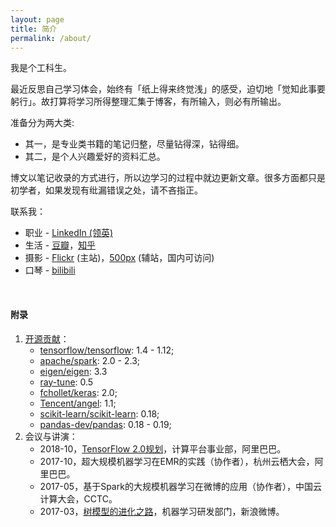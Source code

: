 ```yaml
---
layout: page
title: 简介
permalink: /about/
---
```


我是个工科生。

最近反思自己学习体会，始终有「纸上得来终觉浅」的感受，迫切地「觉知此事要躬行」。故打算将学习所得整理汇集于博客，有所输入，则必有所输出。

准备分为两大类:

+ 其一，是专业类书籍的笔记归整，尽量钻得深，钻得细。
+ 其二，是个人兴趣爱好的资料汇总。

博文以笔记收录的方式进行，所以边学习的过程中就边更新文章。很多方面都只是初学者，如果发现有纰漏错误之处，请不吝指正。

联系我：

+ 职业 - [LinkedIn (领英)](https://www.linkedin.com/in/facaiy)
+ 生活 - [豆瓣](https://www.douban.com/people/facaiy/)，[知乎](https://www.zhihu.com/people/facaiy/)
+ 摄影 - [Flickr](https://www.flickr.com/photos/facaiy/) (主站)，[500px](https://500px.me/facaiy) (辅站，国内可访问)
+ 口琴 - [bilibili](https://www.bilibili.com/audio/am28311305)


<br/>

#### 附录

1. [开源贡献](https://www.openhub.net/accounts/facaiy)：
   + [tensorflow/tensorflow](https://github.com/tensorflow/tensorflow): 1.4 - 1.12;
   + [apache/spark](https://github.com/apache/spark): 2.0 - 2.3;
   + [eigen/eigen](https://bitbucket.org/eigen/eigen): 3.3
   + [ray-tune](https://github.com/ray-project/ray): 0.5
   + [fchollet/keras](https://github.com/fchollet/keras): 2.0;
   + [Tencent/angel](https://github.com/Tencent/angel): 1.1;
   + [scikit-learn/scikit-learn](https://github.com/scikit-learn/scikit-learn): 0.18;
   + [pandas-dev/pandas](https://github.com/pandas-dev/pandas): 0.18 - 0.19;
2. 会议与讲演：
   + 2018-10，[TensorFlow 2.0规划](/assets/meeting/tf_2_0_info.pdf)，计算平台事业部，阿里巴巴。
   + 2017-10，超大规模机器学习在EMR的实践（协作者），杭州云栖大会，阿里巴巴。
   + 2017-05，基于Spark的大规模机器学习在微博的应用（协作者），中国云计算大会，CCTC。
   + 2017-03，[树模型的进化之路](/assets/ml_tree/GBDT_TreeBoost_XGBoost_facaiy.pdf)，机器学习研发部门，新浪微博。
